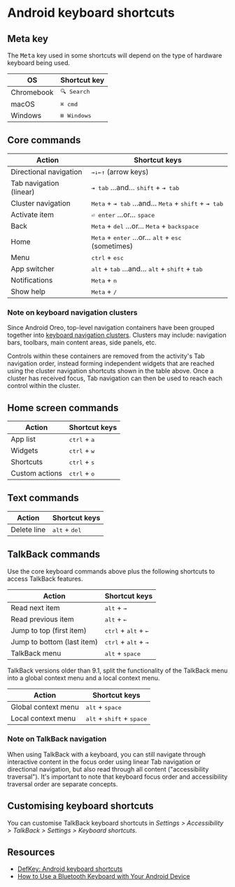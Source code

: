 # Android keyboard shortcuts


## Meta key

The <kbd>Meta</kbd> key used in some shortcuts will depend on the type of hardware keyboard being used.

OS          |  Shortcut key
------------|----------------
Chromebook  |  <kbd>🔍 Search</kbd>
macOS       |  <kbd>⌘ cmd</kbd>
Windows     |  <kbd>⊞ Windows</kbd>


## Core commands

Action                   |  Shortcut keys
-------------------------|-----------------
Directional navigation   | <kbd>→</kbd><kbd>↓</kbd><kbd>←</kbd><kbd>↑</kbd> (arrow keys)
Tab navigation (linear)  | <kbd>⇥ tab</kbd> …and… <kbd>shift</kbd> + <kbd>⇥ tab</kbd>
Cluster navigation       | <kbd>Meta</kbd> + <kbd>⇥ tab</kbd> …and… <kbd>Meta</kbd> + <kbd>shift</kbd> + <kbd>⇥ tab</kbd>
Activate item            | <kbd>⏎ enter</kbd> …or… <kbd>space</kbd>
Back                     | <kbd>Meta</kbd> + <kbd>del</kbd> …or… <kbd>Meta</kbd> + <kbd>backspace</kbd>
Home                     | <kbd>Meta</kbd> + <kbd>enter</kbd> …or… <kbd>alt</kbd> + <kbd>esc</kbd> (sometimes)
Menu                     | <kbd>ctrl</kbd> + <kbd>esc</kbd>
App switcher             | <kbd>alt</kbd> + <kbd>tab</kbd> …and… <kbd>alt</kbd> + <kbd>shift</kbd> + <kbd>tab</kbd>
Notifications            | <kbd>Meta</kbd> + <kbd>n</kbd>
Show help                | <kbd>Meta</kbd> + <kbd>/</kbd>

### Note on keyboard navigation clusters

Since Android Oreo, top-level navigation containers have been grouped together into [keyboard navigation clusters](https://developer.android.com/about/versions/oreo/android-8.0#kbnc). Clusters may include: navigation bars, toolbars, main content areas, side panels, etc.

Controls within these containers are removed from the activity's Tab navigation order, instead forming independent widgets that are reached using the cluster navigation shortcuts shown in the table above. Once a cluster has received focus, Tab navigation can then be used to reach each control within the cluster.


## Home screen commands

Action         |  Shortcut keys
---------------|-----------------
App list       | <kbd>ctrl</kbd> + <kbd>a</kbd>
Widgets        | <kbd>ctrl</kbd> + <kbd>w</kbd>
Shortcuts      | <kbd>ctrl</kbd> + <kbd>s</kbd>
Custom actions | <kbd>ctrl</kbd> + <kbd>o</kbd>


## Text commands

Action         |  Shortcut keys
---------------|-----------------
Delete line    | <kbd>alt</kbd> + <kbd>del</kbd>


## TalkBack commands

Use the core keyboard commands above plus the following shortcuts to access TalkBack features.

Action                     |  Shortcut keys
---------------------------|---------------------------
Read next item             | <kbd>alt</kbd> + <kbd>→</kbd>
Read previous item         | <kbd>alt</kbd> + <kbd>←</kbd>
Jump to top (first item)   | <kbd>ctrl</kbd> + <kbd>alt</kbd> + <kbd>←</kbd>
Jump to bottom (last item) | <kbd>ctrl</kbd> + <kbd>alt</kbd> + <kbd>→</kbd>
TalkBack menu              | <kbd>alt</kbd> + <kbd>space</kbd>

TalkBack versions older than 9.1, split the functionality of the TalkBack menu into a global context menu and a local context menu.

Action               |  Shortcut keys
---------------------|---------------------------
Global context menu  | <kbd>alt</kbd> + <kbd>space</kbd>
Local context menu   | <kbd>alt</kbd> + <kbd>shift</kbd> + <kbd>space</kbd>

### Note on TalkBack navigation

When using TalkBack with a keyboard, you can still navigate through interactive content in the focus order using linear Tab navigation or directional navigation, but also read through all content ("accessibility traversal"). It's important to note that keyboard focus order and accessibility traversal order are separate concepts.


## Customising keyboard shortcuts

You can customise TalkBack keyboard shortcuts in *Settings > Accessibility > TalkBack > Settings > Keyboard shortcuts*.


## Resources

- [DefKey: Android keyboard shortcuts](https://defkey.com/android-bluetooth-shortcuts)
- [How to Use a Bluetooth Keyboard with Your Android Device](https://www.howtogeek.com/175267/the-htg-guide-to-using-a-bluetooth-keyboard-with-your-android-device/)
